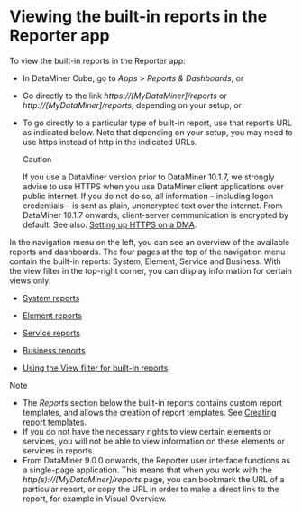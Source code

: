 # Viewing the built-in reports in the Reporter app

To view the built-in reports in the Reporter app:

- In DataMiner Cube, go to *Apps* > *Reports & Dashboards*, or

- Go directly to the link *https://\[MyDataMiner\]/reports* or *http://\[MyDataMiner\]/reports*, depending on your setup, or

- To go directly to a particular type of built-in report, use that report’s URL as indicated below. Note that depending on your setup, you may need to use https instead of http in the indicated URLs.

    > [!CAUTION]
    > If you use a DataMiner version prior to DataMiner 10.1.7, we strongly advise to use HTTPS when you use DataMiner client applications over public internet. If you do not do so, all information – including logon credentials – is sent as plain, unencrypted text over the internet. From DataMiner 10.1.7 onwards, client-server communication is encrypted by default. See also: [Setting up HTTPS on a DMA](../../part_3/DataminerAgents/General_DMA_configuration.md#setting-up-https-on-a-dma).

In the navigation menu on the left, you can see an overview of the available reports and dashboards. The four pages at the top of the navigation menu contain the built-in reports: System, Element, Service and Business. With the view filter in the top-right corner, you can display information for certain views only.

- [System reports](System_reports.md)

- [Element reports](Element_reports.md)

- [Service reports](Service_reports.md)

- [Business reports](Business_reports.md)

- [Using the View filter for built-in reports](Using_the_View_filter_for_built-in_reports.md#using-the-view-filter-for-built-in-reports)

> [!NOTE]
> -  The *Reports* section below the built-in reports contains custom report templates, and allows the creation of report templates. See [Creating report templates](Creating_report_templates.md).
> -  If you do not have the necessary rights to view certain elements or services, you will not be able to view information on these elements or services in reports.
> -  From DataMiner 9.0.0 onwards, the Reporter user interface functions as a single-page application. This means that when you work with the *http(s)://\[MyDataMiner\]/reports* page, you can bookmark the URL of a particular report, or copy the URL in order to make a direct link to the report, for example in Visual Overview.
>
